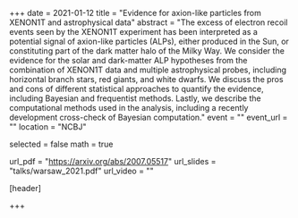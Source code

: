 +++
date = 2021-01-12
title = "Evidence for axion-like particles from XENON1T and astrophysical data"
abstract = "The excess of electron recoil events seen by the XENON1T experiment has been interpreted as a potential signal of axion-like particles (ALPs), either produced in the Sun, or constituting part of the dark matter halo of the Milky Way. We consider the evidence for the solar and dark-matter ALP hypotheses from the combination of XENON1T data and multiple astrophysical probes, including horizontal branch stars, red giants, and white dwarfs. We discuss the pros and cons of different statistical approaches to quantify the evidence, including Bayesian and frequentist methods. Lastly, we describe the computational methods used in the analysis, including a recently development cross-check of Bayesian computation."
event = ""
event_url = ""
location = "NCBJ"

selected = false
math = true

url_pdf = "https://arxiv.org/abs/2007.05517"
url_slides = "talks/warsaw_2021.pdf"
url_video = ""

[header]

+++




